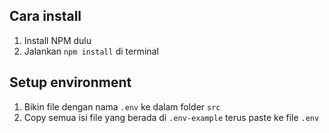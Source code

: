 ## Cara install
1. Install NPM dulu
2. Jalankan `npm install` di terminal

## Setup environment
1. Bikin file dengan nama `.env` ke dalam folder `src`
2. Copy semua isi file yang berada di `.env-example` terus paste ke file `.env`